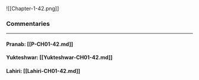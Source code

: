 ![[Chapter-1-42.png]]

### Commentaries

---

#### Pranab: [[P-CH01-42.md]]

#### Yukteshwar: [[Yukteshwar-CH01-42.md]]

#### Lahiri: [[Lahiri-CH01-42.md]]
